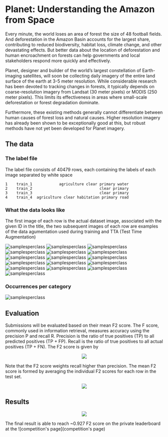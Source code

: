 # Planet: Understanding the Amazon from Space

Every minute, the world loses an area of forest the size of 48 football fields. And deforestation in the Amazon Basin accounts for the largest share, contributing to reduced biodiversity, habitat loss, climate change, and other devastating effects. But better data about the location of deforestation and human encroachment on forests can help governments and local stakeholders respond more quickly and effectively.

Planet, designer and builder of the world’s largest constellation of Earth-imaging satellites, will soon be collecting daily imagery of the entire land surface of the earth at 3-5 meter resolution. While considerable research has been devoted to tracking changes in forests, it typically depends on coarse-resolution imagery from Landsat (30 meter pixels) or MODIS (250 meter pixels). This limits its effectiveness in areas where small-scale deforestation or forest degradation dominate.

Furthermore, these existing methods generally cannot differentiate between human causes of forest loss and natural causes. Higher resolution imagery has already been shown to be exceptionally good at this, but robust methods have not yet been developed for Planet imagery. 

## The data

### The label file

The label file consists of 40479 rows, each containing the labels of each image separated by white space

```0    train_0                               haze primary
1    train_1            agriculture clear primary water
2    train_2                              clear primary
3    train_3                              clear primary
4    train_4  agriculture clear habitation primary road
```

### What the data looks like

The first image of each row is the actual dataset image, associated with the given ID in the title, the two subsequent images of each row are examples of the data agumentation used during training and TTA (Test Time Augmentation)

![samplesperclass](http://i.imgur.com/y7bCKgr.jpg)
![samplesperclass](http://i.imgur.com/ksSC6ja.jpg)
![samplesperclass](http://i.imgur.com/L1rRJrW.jpg)
![samplesperclass](http://i.imgur.com/zvbvIM5.jpg)
![samplesperclass](http://i.imgur.com/zSkydpk.jpg)
![samplesperclass](http://i.imgur.com/Un7VqAT.jpg)
![samplesperclass](http://i.imgur.com/8Niu45O.jpg)
![samplesperclass](http://i.imgur.com/uVx4XJW.jpg)
![samplesperclass](http://i.imgur.com/783oE6n.jpg)
![samplesperclass](http://i.imgur.com/J249CM2.jpg)
![samplesperclass](http://i.imgur.com/qfzOEmW.jpg)
![samplesperclass](http://i.imgur.com/oPfTSaO.jpg)
![samplesperclass](http://i.imgur.com/VpvCY68.jpg)
![samplesperclass](http://i.imgur.com/Y8DA1MK.jpg)
![samplesperclass](http://i.imgur.com/5QSMb1a.jpg)
![samplesperclass](http://i.imgur.com/atlZHdL.jpg)

### Occurrences per category

![samplesperclass](http://i.imgur.com/GiuDYx8.png)

## Evaluation

Submissions will be evaluated based on their mean F2 score. The F score, commonly used in information retrieval, measures accuracy using the precision P and recall R. Precision is the ratio of true positives (TP) to all predicted positives (TP + FP). Recall is the ratio of true positives to all actual positives (TP + FN). The F2 score is given by

<p align="center"> 
<img src="http://i.imgur.com/7DRo4Vw.jpg">
</p>

Note that the F2 score weights recall higher than precision. The mean F2 score is formed by averaging the individual F2 scores for each row in the test set.

<p align="center"> 
<img src="http://i.imgur.com/q0hfvRt.png">
</p>

## Results

<p align="center"> 
<img src="http://i.imgur.com/epcSoEU.jpg">
</p>

The final result is able to reach ~0.927 F2 score on the private leaderboard at the ![competition's page](competition's page)
